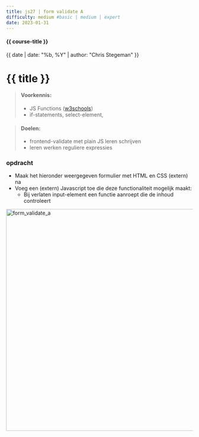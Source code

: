 ```yaml
---
title: js27 | form validate A
difficulty: medium #basic | medium | expert
date: 2023-01-31
---
```


#### {{ course-title }}
{{ date | date: "%b, %Y" | author: "Chris Stegeman" }}

# {{ title }}

> #### Voorkennis:  
> * JS Functions ([w3schools](https://www.w3schools.com/js/js_functions.asp))
> * if-statements, select-element,

> #### Doelen:  
> * frontend-validate met plain JS leren schrijven
> * leren werken reguliere expressies

### opdracht
* Maak het hieronder weergegeven formulier met HTML en CSS (extern) na
* Voeg een (extern) Javascript toe die deze functionaliteit mogelijk maakt:
    * Bij verlaten input-element een functie aanroept die de inhoud controleert
<img src="{{ '/_assets/frontend/js27_form_validate_a.png' | url }}" alt="form_validate_a" style="width:600px">


